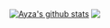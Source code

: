 <a href="https://github.com/anuraghazra/github-readme-stats">
  <img align="center" src="https://github-readme-stats.vercel.app/api?username=ayza69420&count_private=true&show_icons=true&title_color=10&text_color=eee&icon_color=50a5f4&bg_color=282828&hide_border=true" alt="Ayza's github stats"/></a> <a href="https://github.com/anuraghazra/github-readme-stats"><img align="center" src="https://github-readme-stats.vercel.app/api/top-langs/?username=Ayza69420&title_color=10&text_color=eee&icon_color=50a5f4&bg_color=282828&hide_border=true)" /></a>
